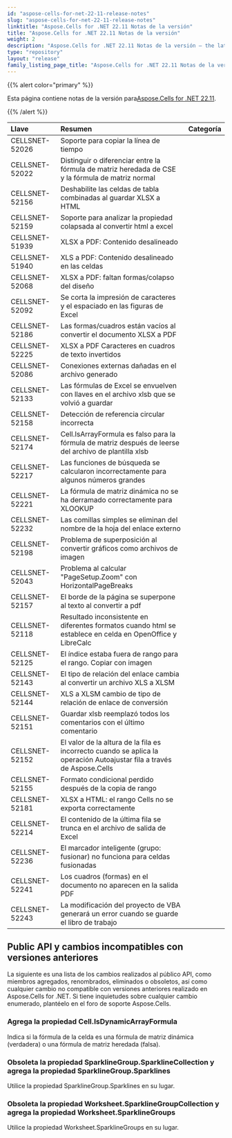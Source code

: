 ```yaml
---
id: "aspose-cells-for-net-22-11-release-notes"
slug: "aspose-cells-for-net-22-11-release-notes"
linktitle: "Aspose.Cells for .NET 22.11 Notas de la versión"
title: "Aspose.Cells for .NET 22.11 Notas de la versión"
weight: 2
description: "Aspose.Cells for .NET 22.11 Notas de la versión – the latest updates and fixes."
type: "repository"
layout: "release"
family_listing_page_title: "Aspose.Cells for .NET 22.11 Notas de la versión"
---
```

{{% alert color="primary" %}}

 Esta página contiene notas de la versión para[Aspose.Cells for .NET 22.11](https://www.nuget.org/packages/Aspose.Cells/22.11.0).

{{% /alert %}}

|**Llave**|**Resumen**|**Categoría**|
|:- |:- |:- |
|CELLSNET-52026|Soporte para copiar la línea de tiempo|
|CELLSNET-52022|Distinguir o diferenciar entre la fórmula de matriz heredada de CSE y la fórmula de matriz normal|
|CELLSNET-52156|Deshabilite las celdas de tabla combinadas al guardar XLSX a HTML|
|CELLSNET-52159|Soporte para analizar la propiedad colapsada al convertir html a excel|
|CELLSNET-51939|XLSX a PDF: Contenido desalineado|
|CELLSNET-51940|XLS a PDF: Contenido desalineado en las celdas|
|CELLSNET-52068|XLSX a PDF: faltan formas/colapso del diseño|
|CELLSNET-52092|Se corta la impresión de caracteres y el espaciado en las figuras de Excel|
|CELLSNET-52186|Las formas/cuadros están vacíos al convertir el documento XLSX a PDF|
|CELLSNET-52225|XLSX a PDF Caracteres en cuadros de texto invertidos|
|CELLSNET-52086|Conexiones externas dañadas en el archivo generado|
|CELLSNET-52133|Las fórmulas de Excel se envuelven con llaves en el archivo xlsb que se volvió a guardar|
|CELLSNET-52158|Detección de referencia circular incorrecta|
|CELLSNET-52174|Cell.IsArrayFormula es falso para la fórmula de matriz después de leerse del archivo de plantilla xlsb|
|CELLSNET-52217|Las funciones de búsqueda se calcularon incorrectamente para algunos números grandes|
|CELLSNET-52221|La fórmula de matriz dinámica no se ha derramado correctamente para XLOOKUP|
|CELLSNET-52232|Las comillas simples se eliminan del nombre de la hoja del enlace externo|
|CELLSNET-52198|Problema de superposición al convertir gráficos como archivos de imagen|
|CELLSNET-52043|Problema al calcular "PageSetup.Zoom" con HorizontalPageBreaks|
|CELLSNET-52157|El borde de la página se superpone al texto al convertir a pdf|
|CELLSNET-52118|Resultado inconsistente en diferentes formatos cuando html se establece en celda en OpenOffice y LibreCalc|
|CELLSNET-52125|El índice estaba fuera de rango para el rango. Copiar con imagen|
|CELLSNET-52143| El tipo de relación del enlace cambia al convertir un archivo XLS a XLSM|
|CELLSNET-52144|XLS a XLSM cambio de tipo de relación de enlace de conversión|
|CELLSNET-52151|Guardar xlsb reemplazó todos los comentarios con el último comentario|
|CELLSNET-52152|El valor de la altura de la fila es incorrecto cuando se aplica la operación Autoajustar fila a través de Aspose.Cells|
|CELLSNET-52155|Formato condicional perdido después de la copia de rango|
|CELLSNET-52181|XLSX a HTML: el rango Cells no se exporta correctamente|
|CELLSNET-52214|El contenido de la última fila se trunca en el archivo de salida de Excel|
|CELLSNET-52236| El marcador inteligente (grupo: fusionar) no funciona para celdas fusionadas|
|CELLSNET-52241|Los cuadros (formas) en el documento no aparecen en la salida PDF|
|CELLSNET-52243|La modificación del proyecto de VBA generará un error cuando se guarde el libro de trabajo|

## **Public API y cambios incompatibles con versiones anteriores**

La siguiente es una lista de los cambios realizados al público API, como miembros agregados, renombrados, eliminados o obsoletos, así como cualquier cambio no compatible con versiones anteriores realizado en Aspose.Cells for .NET. Si tiene inquietudes sobre cualquier cambio enumerado, plantéelo en el foro de soporte Aspose.Cells.

### **Agrega la propiedad Cell.IsDynamicArrayFormula**

Indica si la fórmula de la celda es una fórmula de matriz dinámica (verdadera) o una fórmula de matriz heredada (falsa).

### **Obsoleta la propiedad SparklineGroup.SparklineCollection y agrega la propiedad SparklineGroup.Sparklines**

Utilice la propiedad SparklineGroup.Sparklines en su lugar.

### **Obsoleta la propiedad Worksheet.SparklineGroupCollection y agrega la propiedad Worksheet.SparklineGroups**

Utilice la propiedad Worksheet.SparklineGroups en su lugar.
